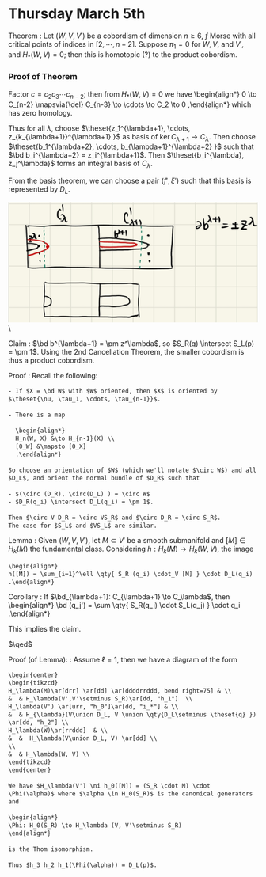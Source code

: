 # Thursday March 5th

Theorem
: Let $(W, V, V')$ be a cobordism of dimension $n\geq 6$, $f$ Morse with all critical points of indices in $[2, \cdots, n-2]$.
  Suppose $\pi_1 = 0$ for $W, V,$ and $V'$, and $H_*(W, V) = 0$; then this is homotopic (?) to the product cobordism.

### Proof of Theorem

Factor $c = c_2 c_3 \cdots c_{n-2}$; then from $H_*(W, V) = 0$ we have
\begin{align*}
0 \to C_{n-2} \mapsvia{\del} C_{n-3} \to \cdots \to C_2 \to 0
,\end{align*}
which has zero homology.

Thus for all $\lambda$, choose $\theset{z_1^{\lambda+1}, \cdots, z_{k_{\lambda+1}}^{\lambda+1}  }$ as basis of $\ker C_{\lambda+1} \to C_\lambda$.
Then choose $\theset{b_1^{\lambda+2}, \cdots, b_{\lambda+1}^{\lambda+2} }$ such that $\bd b_i^{\lambda+2} = z_i^{\lambda+1}$.
Then $\theset{b_i^{\lambda}, z_j^\lambda}$ forms an integral basis of $C_\lambda$.

From the basis theorem, we can choose a pair $(f', \xi')$ such that this basis is represented by $D_L$.

![Image](figures/2020-03-18-18:36.png)\

Claim
:   $\bd b^{\lambda+1} = \pm z^\lambda$, so $S_R(q) \intersect S_L(p) = \pm 1$.
    Using the 2nd Cancellation Theorem, the smaller cobordism is thus a product cobordism.

Proof
:   Recall the following:

    - If $X = \bd W$ with $W$ oriented, then $X$ is oriented by $\theset{\nu, \tau_1, \cdots, \tau_{n-1}}$.

    - There is a map

      \begin{align*}
      H_n(W, X) &\to H_{n-1}(X) \\
      [0_W] &\mapsto [0_X]
      .\end{align*}

    So choose an orientation of $W$ (which we'll notate $\circ W$) and all $D_L$, and orient the normal bundle of $D_R$ such that

    - $(\circ (D_R), \circ(D_L) ) = \circ W$
    - $D_R(q_i) \intersect D_L(q_i) = \pm 1$.

    Then $\circ V D_R = \circ VS_R$ and $\circ D_R = \circ S_R$.
    The case for $S_L$ and $VS_L$ are similar.

Lemma
:   Given $(W, V, V')$, let $M \subset V'$ be a smooth submanifold and $[M] \in H_k(M)$ the fundamental class.
    Considering $h: H_k(M) \to H_k(W, V)$, the image

    \begin{align*}
    h([M]) = \sum_{i=1}^\ell \qty{ S_R (q_i) \cdot_V [M] } \cdot D_L(q_i)
    .\end{align*}

Corollary
: If $\bd_{\lambda+1}: C_{\lambda+1} \to C_\lambda$, then
  \begin{align*}
  \bd (q_j') = \sum \qty{ S_R(q_j) \cdot S_L(q_j) } \cdot q_i
  .\end{align*}

This implies the claim.

$\qed$

Proof (of Lemma):
:   Assume $\ell = 1$, then we have a diagram of the form

    \begin{center}
    \begin{tikzcd}
    H_\lambda(M)\ar[drr] \ar[dd] \ar[ddddrrddd, bend right=75] & \\
    &  & H_\lambda(V',V'\setminus S_R)\ar[dd, "h_1"]  \\
    H_\lambda(V') \ar[urr, "h_0"]\ar[dd, "i_*"] & \\
    &  & H_{\lambda}(V\union D_L, V \union \qty{D_L\setminus \theset{q} }) \ar[dd, "h_2"] \\
    H_\lambda(W)\ar[rrddd]  & \\
    &  &  H_\lambda(V\union D_L, V) \ar[dd] \\
    \\
    &  & H_\lambda(W, V) \\
    \end{tikzcd}
    \end{center}

    We have $H_\lambda(V') \ni h_0([M]) = (S_R \cdot M) \cdot \Phi(\alpha)$ where $\alpha \in H_0(S_R)$ is the canonical generators and

    \begin{align*}
    \Phi: H_0(S_R) \to H_\lambda (V, V'\setminus S_R)
    \end{align*}

    is the Thom isomorphism.

    Thus $h_3 h_2 h_1(\Phi(\alpha)) = D_L(p)$.
